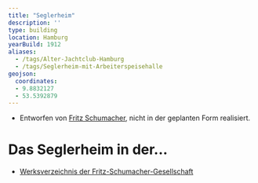 ```yaml
---
title: "Seglerheim"
description: ''
type: building
location: Hamburg
yearBuild: 1912
aliases:
  - /tags/Alter-Jachtclub-Hamburg
  - /tags/Seglerheim-mit-Arbeiterspeisehalle
geojson:
  coordinates:
  - 9.8832127
  - 53.5392879
---
```


* Entworfen von [Fritz Schumacher](/tags/Fritz-Schumacher), nicht in der geplanten Form realisiert.

# Das Seglerheim in der...
* [Werksverzeichnis der Fritz-Schumacher-Gesellschaft](http://fritzschumacher.de/gesellschaft/werkkatalog/138-seglerheim-mit-arbeiterspeisehalle/)
